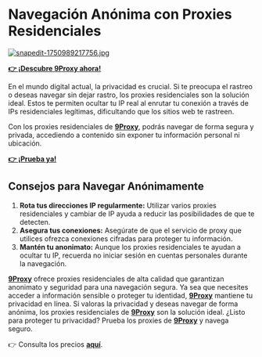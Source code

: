 # Navegación Anónima con Proxies Residenciales

[![snapedit-1750989217756.jpg](https://i.postimg.cc/pVkf21nP/snapedit-1750989217756.jpg)](https://postimg.cc/pyhhCCZS)

**[👉 ¡Descubre 9Proxy ahora!](https://the9proxy.short.gy/github-pricing-sophie89)**

En el mundo digital actual, la privacidad es crucial. Si te preocupa el rastreo o deseas navegar sin dejar rastro, los proxies residenciales son la solución ideal. Estos te permiten ocultar tu IP real al enrutar tu conexión a través de IPs residenciales legítimas, dificultando que los sitios web te rastreen.

Con los proxies residenciales de **[9Proxy](https://the9proxy.short.gy/github-homepage-sophie89)**, podrás navegar de forma segura y privada, accediendo a contenido sin exponer tu información personal ni ubicación.

**[👉 ¡Prueba ya!](https://the9proxy.short.gy/github-homepage-sophie89)** 

## Consejos para Navegar Anónimamente
1. **Rota tus direcciones IP regularmente:** Utilizar varios proxies residenciales y cambiar de IP ayuda a reducir las posibilidades de que te detecten.
2. **Asegura tus conexiones:** Asegúrate de que el servicio de proxy que utilices ofrezca conexiones cifradas para proteger tu información.
3. **Mantén tu anonimato:** Aunque los proxies residenciales te ayudan a ocultar tu IP, recuerda no iniciar sesión en cuentas personales durante la navegación.

**[9Proxy](https://the9proxy.short.gy/github-homepage-sophie89)** ofrece proxies residenciales de alta calidad que garantizan anonimato y seguridad para una navegación segura. Ya sea que necesites acceder a información sensible o proteger tu identidad, **[9Proxy](https://the9proxy.short.gy/github-homepage-sophie89)** mantiene tu privacidad en línea.
Si valoras la privacidad y deseas navegar de forma anónima, los proxies residenciales de **[9Proxy](https://the9proxy.short.gy/github-homepage-sophie89)** son la solución ideal.
¿Listo para proteger tu privacidad? Prueba los proxies de **[9Proxy](https://the9proxy.short.gy/github-homepage-sophie89)** y navega seguro.

👉 Consulta los precios **[aquí](https://the9proxy.short.gy/github-pricing-sophie89)**.
